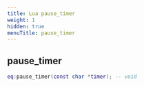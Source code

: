 ```yaml
---
title: Lua pause_timer
weight: 1
hidden: true
menuTitle: pause_timer
---
```

## pause_timer
```lua
eq:pause_timer(const char *timer); -- void
```